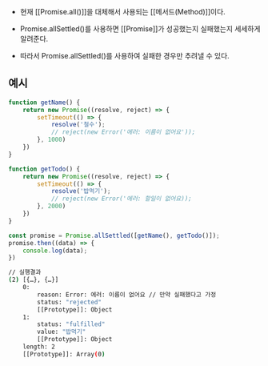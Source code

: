 - 현재 [[Promise.all()]]을 대체해서 사용되는 [[메서드(Method)]]이다.

- Promise.allSettled()를 사용하면 [[Promise]]가 성공했는지 실패했는지 세세하게 알려준다.
- 따라서 Promise.allSettled()를 사용하여 실패한 경우만 추려낼 수 있다.

## 예시

```js
function getName() {
	return new Promise((resolve, reject) => {
		setTimeout(() => {
			resolve('철수');
			// reject(new Error('에러: 이름이 없어요'));
		}, 1000)
	})
}

function getTodo() {
	return new Promise((resolve, reject) => {
		setTimeout(() => {
			resolve('밥먹기');
			// reject(new Error('에러: 할일이 없어요));
		}, 2000)
	})
}
```

```js
const promise = Promise.allSettled([getName(), getTodo()]);
promise.then((data) => {
	console.log(data);
})
```

```bash
// 실행결과
(2) [{…}, {…}]
	0:
		reason: Error: 에러: 이름이 없어요 // 만약 실패했다고 가정
		status: "rejected"
		[[Prototype]]: Object
	1:
		status: "fulfilled"
		value: "밥먹기"
		[[Prototype]]: Object
	length: 2
	[[Prototype]]: Array(0)
```
